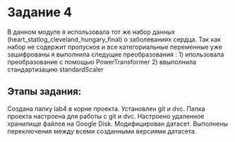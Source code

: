 # Задание 4
В данном модуле я использовала тот же набор данных (heart_statlog_cleveland_hungary_final) о заболеваниях сердца. 
Так как набор не содержит пропусков и все категориальные переменные уже зашифрованы я выполнила следущие преобразования : 1) ипользовала преобразование с помощью  PowerTransformer 
2) ввыполнила стандартизацию standardScaler 

## Этапы задания:

Создана папку lab4 в корне проекта.
Установлен git и dvc. Папка проекта настроена для работы с git и dvc.
Настроено удаленное хранилище файлов  на Google Disk.
Модифицирован датасет.
Выполнены переключения между всеми созданными версиями датасета.
